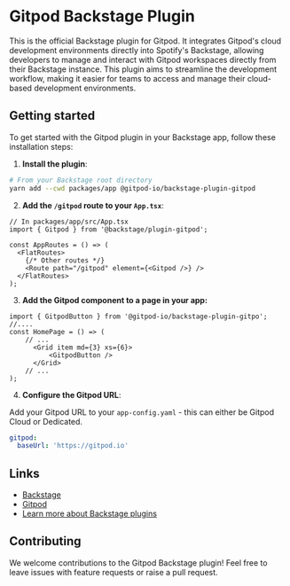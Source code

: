 # Gitpod Backstage Plugin

This is the official Backstage plugin for Gitpod. It integrates Gitpod's cloud development environments directly into Spotify's Backstage, allowing developers to manage and interact with Gitpod workspaces directly from their Backstage instance. This plugin aims to streamline the development workflow, making it easier for teams to access and manage their cloud-based development environments.

## Getting started

To get started with the Gitpod plugin in your Backstage app, follow these installation steps:

1. **Install the plugin**:

```bash
# From your Backstage root directory
yarn add --cwd packages/app @gitpod-io/backstage-plugin-gitpod
```

2. **Add the `/gitpod` route to your `App.tsx`**:

```tsx
// In packages/app/src/App.tsx
import { Gitpod } from '@backstage/plugin-gitpod';

const AppRoutes = () => (
  <FlatRoutes>
    {/* Other routes */}
    <Route path="/gitpod" element={<Gitpod />} />
  </FlatRoutes>
);
```

3. **Add the Gitpod component to a page in your app:**

```
import { GitpodButton } from '@gitpod-io/backstage-plugin-gitpo';
//....
const HomePage = () => (
    // ...
      <Grid item md={3} xs={6}>
          <GitpodButton />
      </Grid>
    // ... 
);
```

4. **Configure the Gitpod URL**:

Add your Gitpod URL to your `app-config.yaml` - this can either be Gitpod Cloud or Dedicated.

```yaml
gitpod:
  baseUrl: 'https://gitpod.io'
```

## Links

- [Backstage](https://backstage.io)
- [Gitpod](https://www.gitpod.io)
- [Learn more about Backstage plugins](https://backstage.io/docs/plugins/)

## Contributing

We welcome contributions to the Gitpod Backstage plugin! Feel free to leave issues with feature requests or raise a pull request.